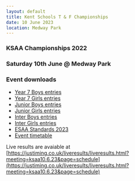 ```yaml
---
layout: default
title: Kent Schools T & F Championships
date: 10 June 2023
location: Medway Park
---
```


### KSAA Championships 2022

### Saturday 10th June @ Medway Park

<div class="panel panel-info">
  <div class="panel-heading">
    <h3 class="panel-title">Event downloads</h3>
  </div>
  <div class="panel-body">
    <ul>
        <li><a href="/files/events/22-23/2023-06-10-kent-schools-t-and-f-championships/KSAA-2023-T&F-Championships-Entries-Y7B.pdf">Year 7 Boys entries</a></li>
        <li><a href="/files/events/22-23/2023-06-10-kent-schools-t-and-f-championships/KSAA-2023-T&F-Championships-Entries-Y7G.pdf">Year 7 Girls entries</a></li>
        <li><a href="/files/events/22-23/2023-06-10-kent-schools-t-and-f-championships/KSAA-2023-T&F-Championships-Entries-JB.pdf">Junior Boys entries</a></li>
        <li><a href="/files/events/22-23/2023-06-10-kent-schools-t-and-f-championships/KSAA-2023-T&F-Championships-Entries-JG.pdf">Junior Girls entries</a></li>
        <li><a href="/files/events/22-23/2023-06-10-kent-schools-t-and-f-championships/KSAA-2023-T&F-Championships-Entries-IB.pdf">Inter Boys entries</a></li>
        <li><a href="/files/events/22-23/2023-06-10-kent-schools-t-and-f-championships/KSAA-2023-T&F-Championships-Entries-IG.pdf">Inter Girls entries</a></li>
        <li><a href="/files/events/22-23/2023-06-30-esaa-t-and-f-championships/ESAA-Standards-2023.docx">
        ESAA Standards 2023</a></li>
        <li><a href="/files/events/22-23/2023-06-10-kent-schools-t-and-f-championships/KSAA-2023-Timetable.pdf">Event timetable</a></li>
    </ul>
  </div>
</div>

Live results are avaiable at [https://justiming.co.uk/liveresults/liveresults.html?meeting=ksaa10.6.23&page=schedule](https://justiming.co.uk/liveresults/liveresults.html?meeting=ksaa10.6.23&page=schedule)
